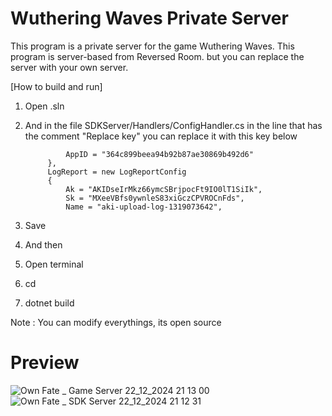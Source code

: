 # Wuthering Waves Private Server

This program is a private server for the game Wuthering Waves. This program is server-based from Reversed Room. but you can replace the server with your own server.

[How to build and run]

1. Open .sln
2. And in the file SDKServer/Handlers/ConfigHandler.cs in the line that has the comment "Replace key" you can replace it with this key below

                AppID = "364c899beea94b92b87ae30869b492d6"
            },
            LogReport = new LogReportConfig
            {
                Ak = "AKIDseIrMkz66ymcSBrjpocFt9IO0lT1SiIk",
                Sk = "MXeeVBfs0ywnleS83xiGczCPVROCnFds",
                Name = "aki-upload-log-1319073642",

3. Save
4. And then
5. Open terminal
6. cd <file path>
7. dotnet build

Note : You can modify everythings, its open source

# Preview
![Own Fate _ Game Server 22_12_2024 21 13 00](https://github.com/user-attachments/assets/986ccba2-8626-4106-b1e6-819486525fe9)
![Own Fate _ SDK Server 22_12_2024 21 12 31](https://github.com/user-attachments/assets/e9369b29-cf2a-4fa3-bae1-99a53f23e9d5)
